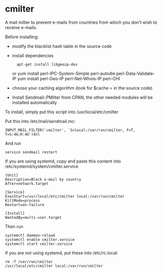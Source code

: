 cmilter
=======

A mail milter to prevent e-mails from countries from which you don't wish to
receive e-mails.

Before installing:

* modify the blacklist hash table in the source code
* install dependencies

        apt-get install libgeoip-dev
    or
        yum install perl-IPC-System-Simple perl-autodie perl-Data-Validate-IP
        yum install perl-Geo-IP perl-Net-Whois-IP perl-CHI

* choose your caching algorithm (look for $cache = in the source code)
* Install Sendmail::PMilter from CPAN, the other needed modules will be installed automatically

To install, simply put this script into /usr/local/etc/cmilter

Put this into /etc/mail/sendmail.mc:

    INPUT_MAIL_FILTER(`cmilter', `S=local:/var/run/cmilter, F=T, T=S:4m;R:4m')dnl

And run

    service sendmail restart

If you are using systemd, copy and paste this content into
/etc/systemd/system/cmilter.service

    [Unit]
    Description=Block e-mail by country
    After=network.target

    [Service]
    ExecStart=/usr/local/etc/cmilter local:/var/run/cmilter
    KillMode=process
    Restart=on-failure

    [Install]
    WantedBy=multi-user.target

Then run

    systemctl daemon-reload
    systemctl enable cmilter.service
    systemctl start cmilter.service

If you are not using systemd, put these into /etc/rc.local:

    rm -f /var/run/cmilter
    /usr/local/etc/cmilter local:/var/run/cmilter
